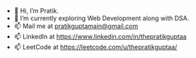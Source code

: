 - 👋 Hi, I’m Pratik.
- 🌱 I’m currently exploring Web Development along with DSA.
- 📫 Mail me at pratikguptamain@gmail.com
- 📫 LinkedIn at https://www.linkedin.com/in/thepratikguptaa
- 📫 LeetCode at https://leetcode.com/u/thepratikguptaa/

<!---
thepratikguptaa/thepratikguptaa is a ✨ special ✨ repository because its `README.md` (this file) appears on your GitHub profile.
You can click the Preview link to take a look at your changes.
--->
